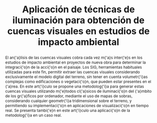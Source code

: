 ---
layout: publication
code: 2008-SIGRADI-cuencas_visuales
title: "Aplicación de técnicas de iluminación para obtención de cuencas visuales en estudios de impacto ambiental"
authors: Luis Hernández, Antonio Seoane, Alberto Jaspe-Villanueva, and Javier Taibo
year: 2008
type: Conference Paper
conference: Congreso Sociedad Iberoamericana de Gráfica Digital, SIGraDi 2008
abstract: "El an{\\'a}lisis de las cuencas visuales cobra cada vez m{\\'a}s inter{\\'e}s en los estudios de impacto ambiental en proyectos de nueva obra para determinar la integraci{\\'o}n de la acci{\\'o}n en el paisaje. Los SIG, herramientas habituales utilizadas para este fin, permitir extraer las cuencas visuales considerando exclusivamente el modelo digital del terreno, sin tener en cuenta volumetr{\\'i}as complejas como edificaciones o vegetaci{\\'o}n, que pueden estar presentes en el {\\'a}rea. En este art{\\'i}culo se propone una metodolog{\\'i}a para generar estas cuencas visuales utilizando m{\\'e}todos cl{\\'a}sicos de iluminaci{\\'o}n del {\\'a}mbito de los gr{\\'a}ficos por ordenador, mediante el uso de mapas de sobras, considerando cualquier geometr{\\'i}a tridimensional sobre el terreno, y permitiendo su implementaci{\\'o}n en aplicaciones de visualizaci{\\'o}n en tiempo real. Se presenta tambi{\\'e}n en este art{\\'i}culo una aplicaci{\\'o}n de la metodolog{\\'i}a en un caso real."
url: https://cumincad.architexturez.net/node/16313
bibtex: "@InProceedings{Hernandez:2008:ATI,\n
  title={Aplicaci{\\'o}n de t{\\'e}cnicas de iluminaci{\\'o}n para obtenci{\\'o}n de cuencas visuales en estudios de impacto ambiental},\n
  author={Luis Hern{\\'a}ndez and Antonio Seoane and Alberto {Jaspe Villanueva} and Javier Taibo},\n
  booktitle={Proc. XI Congreso Internacional Sociedad Iberoamericana de Gr{\\'a}fica Digital (SIGraDi 2008)},\n
  year={2008},\n
  language={spanish},\n
  url={https://cumincad.architexturez.net/node/16313},\n
}"

---